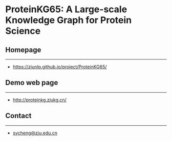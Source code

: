 # ProteinKG65:  A Large-scale Knowledge Graph for Protein Science

## Homepage
----
* https://zjunlp.github.io/project/ProteinKG65/

## Demo web page
----
* http://proteinkg.zjukg.cn/

## Contact
----
* sycheng@zju.edu.cn